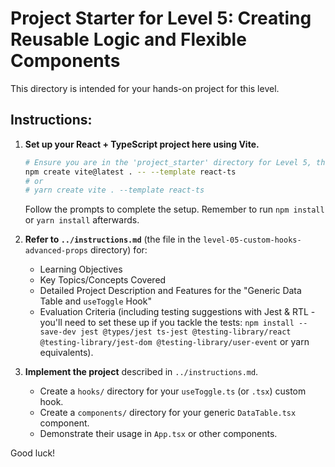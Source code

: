 # Project Starter for Level 5: Creating Reusable Logic and Flexible Components

This directory is intended for your hands-on project for this level.

## Instructions:

1.  **Set up your React + TypeScript project here using Vite.**
    ```bash
    # Ensure you are in the 'project_starter' directory for Level 5, then run:
    npm create vite@latest . -- --template react-ts
    # or
    # yarn create vite . --template react-ts
    ```
    Follow the prompts to complete the setup. Remember to run `npm install` or `yarn install` afterwards.

2.  **Refer to `../instructions.md`** (the file in the `level-05-custom-hooks-advanced-props` directory) for:
    *   Learning Objectives
    *   Key Topics/Concepts Covered
    *   Detailed Project Description and Features for the "Generic Data Table and `useToggle` Hook"
    *   Evaluation Criteria (including testing suggestions with Jest & RTL - you'll need to set these up if you tackle the tests: `npm install --save-dev jest @types/jest ts-jest @testing-library/react @testing-library/jest-dom @testing-library/user-event` or yarn equivalents).

3.  **Implement the project** described in `../instructions.md`.
    *   Create a `hooks/` directory for your `useToggle.ts` (or `.tsx`) custom hook.
    *   Create a `components/` directory for your generic `DataTable.tsx` component.
    *   Demonstrate their usage in `App.tsx` or other components.

Good luck! 